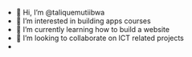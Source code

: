 - 👋 Hi, I’m @taliquemutiibwa
- 👀 I’m interested in building apps courses
- 🌱 I’m currently learning how to build a website
- 💞️ I’m looking to collaborate on ICT related projects
- 
  

<!---
taliquemutiibwa/taliquemutiibwa is a ✨ special ✨ repository because its `README.md` (this file) appears on your GitHub profile.
You can click the Preview link to take a look at your changes.
--->

